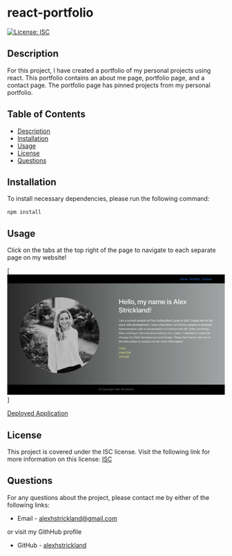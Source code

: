 # react-portfolio

  [![License: ISC](https://img.shields.io/badge/License-ISC-blue.svg)](https://opensource.org/licenses/ISC)

  ## Description
  For this project, I have created a portfolio of my personal projects using react. This portfolio contains an about me page, portfolio page, and a contact page. The portfolio page has pinned projects from my personal portfolio.

  ## Table of Contents

  * [Description](#Description)
  * [Installation](#Installation)
  * [Usage](#Usage)
  * [License](#License)
  * [Questions](#Questions)

  ## Installation

  To install necessary dependencies, please run the following command:
  ```
  npm install
  ```

  ## Usage
  Click on the tabs at the top right of the page to navigate to each separate page on my website!

  [![Website Screenshot](public/assets/images/screenshot.png)]
  
  [Deployed Application](https://alexhstrickland.github.io/)

  ## License
  This project is covered under the ISC license. Visit the following link for more information on this license: [ISC](https://opensource.org/licenses/ISC)

  ## Questions
  For any questions about the project, please contact me by either of the following links:
  
  * Email - alexhstrickland@gmail.com 
  
  or visit my GithHub profile
  
  * GitHub - [alexhstrickland](https://github.com/alexhstrickland)

